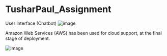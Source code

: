 # TusharPaul_Assignment


User interface (Chatbot)
![image](https://github.com/TusharPaul01/TusharPaul_Assignment/assets/97314846/75ade90e-fa64-43e5-bff8-0cb3aa09b1b2)

Amazon Web Services (AWS) has been used for cloud support, at the final stage of deployment.

![image](https://github.com/TusharPaul01/TusharPaul_Assignment/assets/97314846/202ac531-8d0b-406b-b12a-5fb57cf29016)
